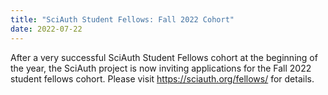 ```yaml
---
title: "SciAuth Student Fellows: Fall 2022 Cohort"
date: 2022-07-22
---
```


After a very successful SciAuth Student Fellows cohort at the beginning of the year, the SciAuth project is now inviting applications for the Fall 2022 student fellows cohort. Please visit <https://sciauth.org/fellows/> for details.
